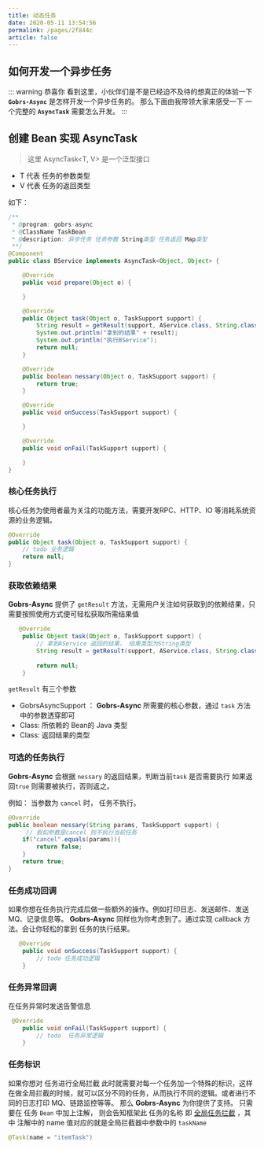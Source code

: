 ```yaml
---
title: 动态任务 
date: 2020-05-11 13:54:56 
permalink: /pages/2f844c
article: false
---
```


## 如何开发一个异步任务

::: warning 恭喜你 
看到这里，小伙伴们是不是已经迫不及待的想真正的体验一下 <code>**Gobrs-Async**</code> 是怎样开发一个异步任务的。 那么下面由我带领大家来感受一下 一个完整的 
<code>**AsyncTask**</code> 需要怎么开发。
:::

## 创建 Bean 实现 AsyncTask

> 这里 AsyncTask<T, V> 是一个泛型接口

* T 代表 任务的参数类型
* V 代表 任务的返回类型

如下：

```java 
/**
 * @program: gobrs-async
 * @ClassName TaskBean
 * @description: 异步任务 任务参数 String类型 任务返回 Map类型
 **/
@Component
public class BService implements AsyncTask<Object, Object> {

    @Override
    public void prepare(Object o) {

    }

    @Override
    public Object task(Object o, TaskSupport support) {
        String result = getResult(support, AService.class, String.class);
        System.out.println("拿到的结果" + result);
        System.out.println("执行BService");
        return null;
    }

    @Override
    public boolean nessary(Object o, TaskSupport support) {
        return true;
    }

    @Override
    public void onSuccess(TaskSupport support) {

    }

    @Override
    public void onFail(TaskSupport support) {

    }
}

```
### 核心任务执行

核心任务为使用者最为关注的功能方法，需要开发RPC、HTTP、IO 等消耗系统资源的业务逻辑。
```java 
@Override
public Object task(Object o, TaskSupport support) {
    // todo 业务逻辑
    return null;
}
```


### 获取依赖结果
**Gobrs-Async** 提供了 <code>getResult</code> 方法，无需用户关注如何获取到的依赖结果，只需要按照使用方式便可轻松获取所需结果值
```java
   @Override
    public Object task(Object o, TaskSupport support) {
        // 拿到AService 返回的结果， 结果类型为String类型
        String result = getResult(support, AService.class, String.class);
        
        return null;
    }
```
<code>getResult</code> 有三个参数
* GobrsAsyncSupport ： **Gobrs-Async** 所需要的核心参数，通过 <code>task</code> 方法中的参数透穿即可
* Class: 所依赖的 Bean的 Java 类型
* Class: 返回结果的类型 


### 可选的任务执行

**Gobrs-Async**  会根据 <code>nessary</code>  的返回结果，判断当前<code>task</code> 是否需要执行 如果返回<code>true</code> 则需要被执行，否则返之。

例如： 当参数为 <code>cancel</code> 时， 任务不执行。

```java 
@Override
public boolean nessary(String params, TaskSupport support) {
     // 假如参数是cancel 则不执行当前任务
    if("cancel".equals(params)){
        return false;
    }
    return true;
}
```

### 任务成功回调

如果你想在任务执行完成后做一些额外的操作。例如打印日志、发送邮件、发送MQ、记录信息等。 **Gobrs-Async**  同样也为你考虑到了。通过实现 callback 方法。会让你轻松的拿到
任务的执行结果。

```java 
   @Override
    public void onSuccess(TaskSupport support) {
        // todo 任务成功逻辑
    }
```

### 任务异常回调
在任务异常时发送告警信息
```java
 @Override
    public void onFail(TaskSupport support) {
        // todo  任务异常逻辑
    }
```


### 任务标识
如果你想对 任务进行全局拦截 此时就需要对每一个任务加一个特殊的标识，这样在做全局拦截的时候，就可以区分不同的任务，从而执行不同的逻辑。或者进行不同的日志打印
MQ、链路监控等等。 那么 **Gobrs-Async** 为你提供了支持。 只需要在 任务 <code>Bean</code> 中加上注解， 则会告知框架此 任务的名称
即 [全局任务拦截](/pages/2f84sf/#可配置的全局任务拦截器) ，其中 注解中的 name 值对应的就是全局拦截器中参数中的 <code>taskName</code>

```java 
@Task(name = "itemTask")
```







